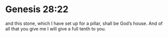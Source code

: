 # Genesis 28:22

and this stone, which I have set up for a pillar, shall be God’s house. And of all that you give me I will give a full tenth to you.
